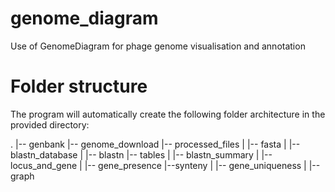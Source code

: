 # genome_diagram
Use of GenomeDiagram for phage genome visualisation and annotation



# Folder structure

The program will automatically create the following folder architecture in the provided directory:

.
|-- genbank
|-- genome_download
|-- processed_files
|   |-- fasta
|   |-- blastn_database
|   |-- blastn
|-- tables
|   |-- blastn_summary
|   |-- locus_and_gene
|   |-- gene_presence
|--synteny
|   |-- gene_uniqueness
|   |-- graph

